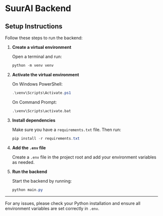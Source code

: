 # SuurAI Backend

## Setup Instructions

Follow these steps to run the backend:

1. **Create a virtual environment**
   
   Open a terminal and run:
   ```powershell
   python -m venv venv
   ```

2. **Activate the virtual environment**
   
   On Windows PowerShell:
   ```powershell
   .\venv\Scripts\Activate.ps1
   ```
   On Command Prompt:
   ```cmd
   .\venv\Scripts\activate.bat
   ```

3. **Install dependencies**
   
   Make sure you have a `requirements.txt` file. Then run:
   ```powershell
   pip install -r requirements.txt
   ```

4. **Add the `.env` file**
   
   Create a `.env` file in the project root and add your environment variables as needed.

5. **Run the backend**
   
   Start the backend by running:
   ```powershell
   python main.py
   ```

---

For any issues, please check your Python installation and ensure all environment variables are set correctly in `.env`.
